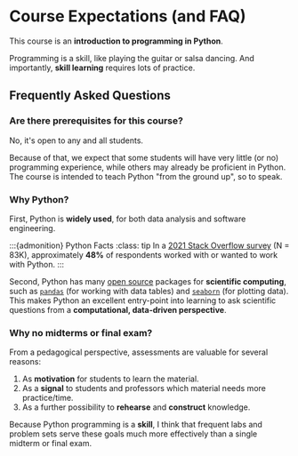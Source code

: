 # Course Expectations (and FAQ)

This course is an **introduction to programming in Python**.

Programming is a skill, like playing the guitar or salsa dancing. And importantly, **skill learning** requires lots of practice. 


## Frequently Asked Questions

### Are there prerequisites for this course?

No, it's open to any and all students.

Because of that, we expect that some students will have very little (or no) programming experience, while others may already be proficient in Python. The course is intended to teach Python "from the ground up", so to speak.

### Why Python?

First, Python is **widely used**, for both data analysis and software engineering. 

:::{admonition} Python Facts
:class: tip
In a [2021 Stack Overflow survey](https://insights.stackoverflow.com/survey/2021#most-popular-technologies-language) (N = 83K), approximately **48%** of respondents worked with or wanted to work with Python.
:::

Second, Python has many [open source](https://en.wikipedia.org/wiki/Open_source) packages for **scientific computing**, such as [`pandas`](https://pandas.pydata.org/) (for working with data tables) and [`seaborn`](https://seaborn.pydata.org/) (for plotting data). This makes Python an excellent entry-point into learning to ask scientific questions from a **computational, data-driven perspective**.


### Why no midterms or final exam?

From a pedagogical perspective, assessments are valuable for several reasons: 

1) As **motivation** for students to learn the material.  
2) As a **signal** to students and professors which material needs more practice/time.  
3) As a further possibility to **rehearse** and **construct** knowledge.

Because Python programming is a **skill**, I think that frequent labs and problem sets serve these goals much more effectively than a single midterm or final exam.


